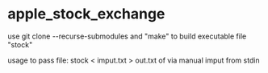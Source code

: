 # apple_stock_exchange 

use git clone --recurse-submodules
and "make" to build executable file "stock"

usage to pass file: 
    stock < imput.txt > out.txt
of via manual imput from stdin